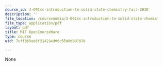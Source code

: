 ```yaml
---
course_id: 3-091sc-introduction-to-solid-state-chemistry-fall-2010
description: ''
file_location: /coursemedia/3-091sc-introduction-to-solid-state-chemistry-fall-2010/7cff369ee6f314294d00c55a8d087970_MIT3_091SCF10lec09_iPOD.pdf
file_type: application/pdf
layout: pdf
title: MIT OpenCourseWare
type: course
uid: 7cff369ee6f314294d00c55a8d087970

---
```

None